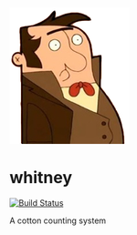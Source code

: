 ![whitney](/whitney.jpg)  
# whitney
[![Build Status](https://travis-ci.org/sonyccd/whitney.svg?branch=master)](https://travis-ci.org/sonyccd/whitney)

A cotton counting system
